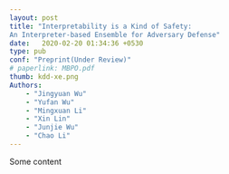 ```yaml
---
layout: post
title: "Interpretability is a Kind of Safety:
An Interpreter-based Ensemble for Adversary Defense"
date:   2020-02-20 01:34:36 +0530
type: pub
conf: "Preprint(Under Review)"
# paperlink: MBPO.pdf
thumb: kdd-xe.png
Authors: 
    - "Jingyuan Wu"
    - "Yufan Wu"
    - "Mingxuan Li"
    - "Xin Lin"
    - "Junjie Wu"
    - "Chao Li"
---
```


Some content
